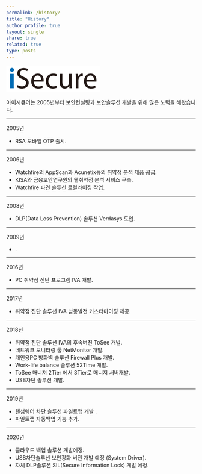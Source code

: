 ```yaml
---
permalink: /history/
title: "History"
author_profile: true
layout: single
share: true
related: true
type: posts
---
```

[![iSecure Logo](/assets/images/iSecure_small.png)](https://www.isecurekr.com)

아이시큐어는 2005년부터 보안컨설팅과 보안솔루션 개발을 위해 많은 노력을 해왔습니다. 

---------------
2005년
 - RSA 모바일 OTP 출시.
---------------
2006년
 - Watchfire의 AppScan과 Acunetix등의 취약점 분석 제품 공급.
 - KISA와 금융보안연구원의 웹취약점 분석 서비스 구축.
 - Watchfire 파견 솔루션 로컬라이징 작업.
---------------
2008년
 - DLP(Data Loss Prevention) 솔루션 Verdasys 도입.
---------------
2009년
 - .
---------------
2016년
 - PC 취약점 진단 프로그램 IVA 개발.
---------------
2017년
 - 취약점 진단 솔루션 IVA 남동발전 커스터마이징 제공.
---------------
2018년
 - 취약점 진단 솔루션 IVA의 후속버젼 ToSee 개발.
 - 네트워크 모니터링 툴 NetMonitor 개발.
 - 개인용PC 방화벽 솔루션 Firewall Plus 개발.
 - Work-life balance 솔루션 52Time 개발.
 - ToSee 매니져 2Tier 에서 3Tier로 매니저 서버개발.
 - USB차단 솔루션 개발.
---------------
2019년
 - 랜섬웨어 차단 솔루션 파일트랩 개발 .
 - 파일트랩 자동백업 기능 추가.
--------------- 
2020년
 - 클라우드 백업 솔루션 개발예정.
 - USB차단솔루션 보안강화 버젼 개발 예정 (System Driver).
 - 자체 DLP솔루션 SIL(Secure Information Lock) 개발 예정.

